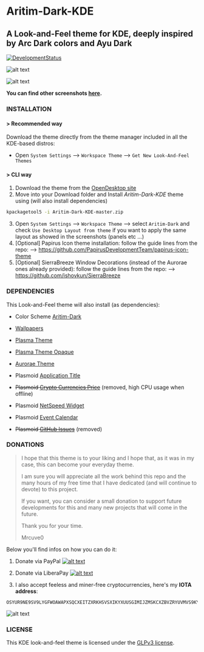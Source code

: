 # Aritim-Dark-KDE

## A Look-and-Feel theme for KDE, deeply inspired by Arc Dark colors and Ayu Dark 

[![DevelopmentStatus](https://img.shields.io/badge/Development-Ongoing-brightgreen.svg)](https://img.shields.io/badge/Development-Ongoing-brightgreen.svg)

![alt text](https://raw.githubusercontent.com/Mrcuve0/Aritim-Dark/master/KDE/screenshots/CleanDesktop.png)

![alt text](https://raw.githubusercontent.com/Mrcuve0/Aritim-Dark/master/KDE/screenshots/SystemMonitor0.5.2.png)

**You can find other screenshots [here](https://www.pling.com/p/1281836/).**

### **INSTALLATION**
#### **> Recommended way**

Download the theme directly from the theme manager included in all the KDE-based distros:

* Open `System Settings` --> `Workspace Theme` --> `Get New Look-And-Feel Themes`

#### **> CLI way**

1. Download the theme from the [OpenDesktop site](https://store.kde.org/p/1281836/)
2. Move into your Download folder and Install *Aritim-Dark-KDE* theme using (will also install dependencies)
```bash
kpackagetool5 -i Aritim-Dark-KDE-master.zip
```
3. Open `System Settings` --> `Workspace Theme` --> select `Aritim-Dark` and check `Use Desktop Layout from theme` if you want to apply the same layout as showed in the screenshots (panels etc ...)
4. [Optional] Papirus Icon theme installation: follow the guide lines from the repo: --> https://github.com/PapirusDevelopmentTeam/papirus-icon-theme
5. [Optional] SierraBreeze Window Decorations (instead of the Aurorae ones already provided): follow the guide lines from the repo: --> https://github.com/ishovkun/SierraBreeze

### **DEPENDENCIES**
This Look-and-Feel theme will also install (as dependencies):

* Color Scheme [Aritim-Dark](https://store.kde.org/p/1280295)

* [Wallpapers](https://www.pling.com/c/1318989/)

* [Plasma Theme](https://www.pling.com/p/1309107/)

* [Plasma Theme Opaque](https://www.pling.com/p/1312804/)

* [Aurorae Theme](https://www.pling.com/p/1320512/)

* Plasmoid [Application Title](https://store.kde.org/p/1199712)

* ~~Plasmoid [Crypto Currencies Price](https://store.kde.org/p/1200334)~~ (removed, high CPU usage when offline)

* Plasmoid [NetSpeed Widget](https://store.kde.org/p/998895)

* Plasmoid [Event Calendar](https://www.pling.com/p/998901/)

* ~~Plasmoid [GitHub Issues](https://www.pling.com/p/1271237/)~~ (removed)

### **DONATIONS**

> I hope that this theme is to your liking and I hope that, as it was in my case, this can become your everyday theme.
>
> I am sure you will appreciate all the work behind this repo and the many hours of my free time that I have dedicated (and will continue to devote) to this project.
> 
> If you want, you can consider a small donation to support future developments for this and many new projects that will come in the future.
>
> Thank you for your time.
> 
>Mrcuve0

Below you'll find infos on how you can do it:

1. Donate via PayPal [![alt text](https://www.paypal.com/en_US/i/btn/btn_donate_LG.gif)](https://paypal.me/mrcuve0)

2. Donate via LiberaPay [![alt text](https://liberapay.com/assets/widgets/donate.svg)](https://liberapay.com/Mrcuve0/donate)

3. I also accept feeless and miner-free cryptocurrencies, here's my **IOTA address**:
```
OSYUR9NE9SV9LYGFWOAWAPXSQCXEITZXRKHSVSXIKYXUUSGIMIJZMSKCXZBVZRYUVMVS9KYNENVZVVULADJWOUUYBX
```
![alt text](https://raw.githubusercontent.com/Mrcuve0/Aritim-Dark/master/QRCode.jpg)

### **LICENSE**
This KDE look-and-feel theme is licensed under the [GLPv3 license](https://github.com/Mrcuve0/Aritim-Dark/blob/master/KDE/lookAndFeel/LICENSE).